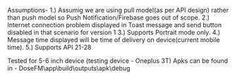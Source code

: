 Assumptions-
1.) Assumig we are using pull model(as per API design) rather than push model so Push  Notification/Firebase goes out of scope.
2.) Internet connection problem displayed in Toast message and send button disabled in that scenario for version 1
3.) Supports Portrait mode only.
4.) Message time displayed will be time of delivery on device(current mobile time).
5.) Supports API 21-28

Tested for 5-6 inch device (testing device - Oneplus 3T)
Apks can be found in - DoseFM\app\build\outputs\apk\debug